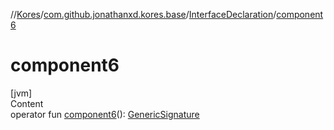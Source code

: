 //[Kores](../../index.md)/[com.github.jonathanxd.kores.base](../index.md)/[InterfaceDeclaration](index.md)/[component6](component6.md)



# component6  
[jvm]  
Content  
operator fun [component6](component6.md)(): [GenericSignature](../../com.github.jonathanxd.kores.generic/-generic-signature/index.md)  



